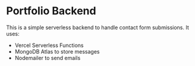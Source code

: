 # Portfolio Backend

This is a simple serverless backend to handle contact form submissions. It uses:

- Vercel Serverless Functions
- MongoDB Atlas to store messages
- Nodemailer to send emails